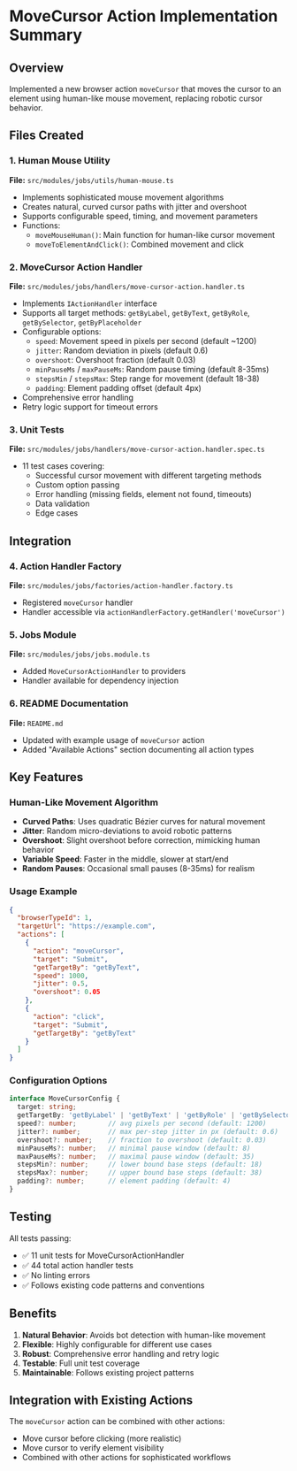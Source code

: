 # MoveCursor Action Implementation Summary

## Overview
Implemented a new browser action `moveCursor` that moves the cursor to an element using human-like mouse movement, replacing robotic cursor behavior.

## Files Created

### 1. Human Mouse Utility
**File:** `src/modules/jobs/utils/human-mouse.ts`
- Implements sophisticated mouse movement algorithms
- Creates natural, curved cursor paths with jitter and overshoot
- Supports configurable speed, timing, and movement parameters
- Functions:
  - `moveMouseHuman()`: Main function for human-like cursor movement
  - `moveToElementAndClick()`: Combined movement and click

### 2. MoveCursor Action Handler
**File:** `src/modules/jobs/handlers/move-cursor-action.handler.ts`
- Implements `IActionHandler` interface
- Supports all target methods: `getByLabel`, `getByText`, `getByRole`, `getBySelector`, `getByPlaceholder`
- Configurable options:
  - `speed`: Movement speed in pixels per second (default ~1200)
  - `jitter`: Random deviation in pixels (default 0.6)
  - `overshoot`: Overshoot fraction (default 0.03)
  - `minPauseMs` / `maxPauseMs`: Random pause timing (default 8-35ms)
  - `stepsMin` / `stepsMax`: Step range for movement (default 18-38)
  - `padding`: Element padding offset (default 4px)
- Comprehensive error handling
- Retry logic support for timeout errors

### 3. Unit Tests
**File:** `src/modules/jobs/handlers/move-cursor-action.handler.spec.ts`
- 11 test cases covering:
  - Successful cursor movement with different targeting methods
  - Custom option passing
  - Error handling (missing fields, element not found, timeouts)
  - Data validation
  - Edge cases

## Integration

### 4. Action Handler Factory
**File:** `src/modules/jobs/factories/action-handler.factory.ts`
- Registered `moveCursor` handler
- Handler accessible via `actionHandlerFactory.getHandler('moveCursor')`

### 5. Jobs Module
**File:** `src/modules/jobs/jobs.module.ts`
- Added `MoveCursorActionHandler` to providers
- Handler available for dependency injection

### 6. README Documentation
**File:** `README.md`
- Updated with example usage of `moveCursor` action
- Added "Available Actions" section documenting all action types

## Key Features

### Human-Like Movement Algorithm
- **Curved Paths**: Uses quadratic Bézier curves for natural movement
- **Jitter**: Random micro-deviations to avoid robotic patterns
- **Overshoot**: Slight overshoot before correction, mimicking human behavior
- **Variable Speed**: Faster in the middle, slower at start/end
- **Random Pauses**: Occasional small pauses (8-35ms) for realism

### Usage Example

```json
{
  "browserTypeId": 1,
  "targetUrl": "https://example.com",
  "actions": [
    {
      "action": "moveCursor",
      "target": "Submit",
      "getTargetBy": "getByText",
      "speed": 1000,
      "jitter": 0.5,
      "overshoot": 0.05
    },
    {
      "action": "click",
      "target": "Submit",
      "getTargetBy": "getByText"
    }
  ]
}
```

### Configuration Options

```typescript
interface MoveCursorConfig {
  target: string;
  getTargetBy: 'getByLabel' | 'getByText' | 'getByRole' | 'getBySelector' | 'getByPlaceholder';
  speed?: number;        // avg pixels per second (default: 1200)
  jitter?: number;       // max per-step jitter in px (default: 0.6)
  overshoot?: number;    // fraction to overshoot (default: 0.03)
  minPauseMs?: number;   // minimal pause window (default: 8)
  maxPauseMs?: number;   // maximal pause window (default: 35)
  stepsMin?: number;     // lower bound base steps (default: 18)
  stepsMax?: number;     // upper bound base steps (default: 38)
  padding?: number;      // element padding (default: 4)
}
```

## Testing

All tests passing:
- ✅ 11 unit tests for MoveCursorActionHandler
- ✅ 44 total action handler tests
- ✅ No linting errors
- ✅ Follows existing code patterns and conventions

## Benefits

1. **Natural Behavior**: Avoids bot detection with human-like movement
2. **Flexible**: Highly configurable for different use cases
3. **Robust**: Comprehensive error handling and retry logic
4. **Testable**: Full unit test coverage
5. **Maintainable**: Follows existing project patterns

## Integration with Existing Actions

The `moveCursor` action can be combined with other actions:
- Move cursor before clicking (more realistic)
- Move cursor to verify element visibility
- Combined with other actions for sophisticated workflows

